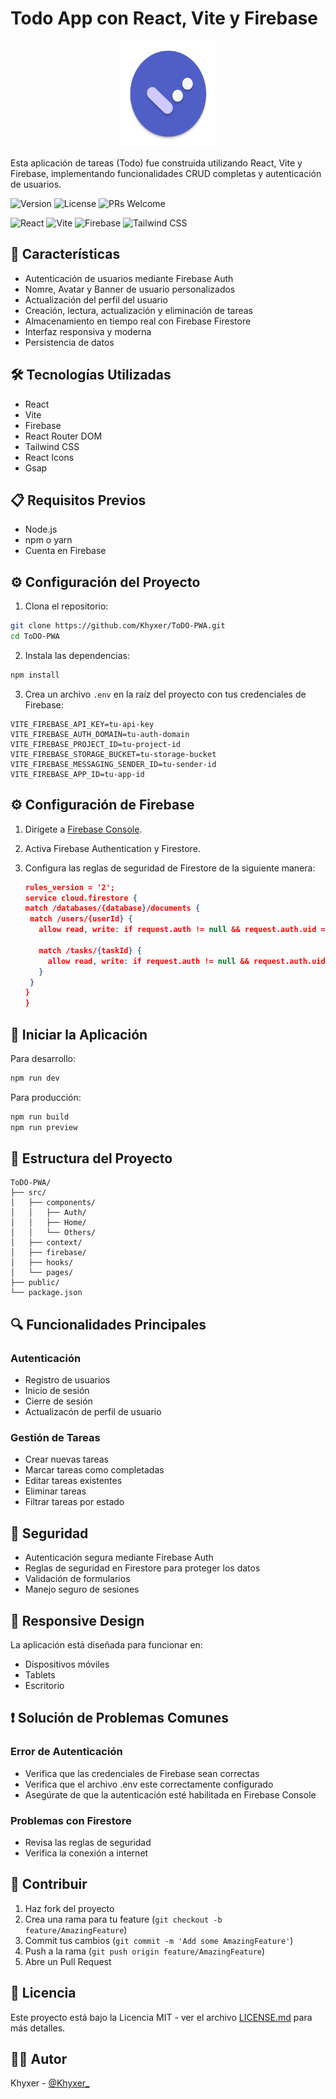 # Todo App con React, Vite y Firebase

<div align="center">
  <img src="./public/assets/logo.svg" alt="ToDo App Icon" width="150" height="170"/>
</div>

Esta aplicación de tareas (Todo) fue construida utilizando React, Vite y Firebase, implementando funcionalidades CRUD completas y autenticación de usuarios.

![Version](https://img.shields.io/badge/version-1.0.0-blue.svg)
![License](https://img.shields.io/badge/license-MIT-green.svg)
![PRs Welcome](https://img.shields.io/badge/PRs-welcome-brightgreen.svg)

![React](https://img.shields.io/badge/React-blue)
![Vite](https://img.shields.io/badge/Vite-brightgreen)
![Firebase](https://img.shields.io/badge/Firebase-yellow)
![Tailwind CSS](https://img.shields.io/badge/Tailwind%20CSS-38B2AC)

## 🚀 Características

- Autenticación de usuarios mediante Firebase Auth
- Nomre, Avatar y Banner de usuario personalizados
- Actualización del perfil del usuario
- Creación, lectura, actualización y eliminación de tareas
- Almacenamiento en tiempo real con Firebase Firestore
- Interfaz responsiva y moderna
- Persistencia de datos

## 🛠️ Tecnologías Utilizadas

- React
- Vite
- Firebase
- React Router DOM
- Tailwind CSS
- React Icons
- Gsap

## 📋 Requisitos Previos

- Node.js
- npm o yarn
- Cuenta en Firebase

## ⚙️ Configuración del Proyecto

1. Clona el repositorio:

```bash
git clone https://github.com/Khyxer/ToDO-PWA.git
cd ToDO-PWA
```

2. Instala las dependencias:

```bash
npm install
```

3. Crea un archivo `.env` en la raíz del proyecto con tus credenciales de Firebase:

```plaintext
VITE_FIREBASE_API_KEY=tu-api-key
VITE_FIREBASE_AUTH_DOMAIN=tu-auth-domain
VITE_FIREBASE_PROJECT_ID=tu-project-id
VITE_FIREBASE_STORAGE_BUCKET=tu-storage-bucket
VITE_FIREBASE_MESSAGING_SENDER_ID=tu-sender-id
VITE_FIREBASE_APP_ID=tu-app-id
```

## ⚙️ Configuración de Firebase

1. Dirigete a [Firebase Console](https://console.firebase.google.com/).
2. Activa Firebase Authentication y Firestore.
3. Configura las reglas de seguridad de Firestore de la siguiente manera:

   ```json
   rules_version = '2';
   service cloud.firestore {
   match /databases/{database}/documents {
    match /users/{userId} {
      allow read, write: if request.auth != null && request.auth.uid == userId;

      match /tasks/{taskId} {
        allow read, write: if request.auth != null && request.auth.uid == userId;
      }
    }
   }
   }
   ```

## 🚀 Iniciar la Aplicación

Para desarrollo:

```bash
npm run dev
```

Para producción:

```bash
npm run build
npm run preview
```

## 📁 Estructura del Proyecto

```
ToDO-PWA/
├── src/
│   ├── components/
│   │   ├── Auth/
│   │   ├── Home/
│   │   └── Others/
│   ├── context/
│   ├── firebase/
│   ├── hooks/
│   └── pages/
├── public/
└── package.json
```

## 🔍 Funcionalidades Principales

### Autenticación

- Registro de usuarios
- Inicio de sesión
- Cierre de sesión
- Actualizacón de perfil de usuario

### Gestión de Tareas

- Crear nuevas tareas
- Marcar tareas como completadas
- Editar tareas existentes
- Eliminar tareas
- Filtrar tareas por estado

## 🔐 Seguridad

- Autenticación segura mediante Firebase Auth
- Reglas de seguridad en Firestore para proteger los datos
- Validación de formularios
- Manejo seguro de sesiones

## 📱 Responsive Design

La aplicación está diseñada para funcionar en:

- Dispositivos móviles
- Tablets
- Escritorio

## ❗ Solución de Problemas Comunes

### Error de Autenticación

- Verifica que las credenciales de Firebase sean correctas
- Verifica que el archivo .env este correctamente configurado
- Asegúrate de que la autenticación esté habilitada en Firebase Console

### Problemas con Firestore

- Revisa las reglas de seguridad
- Verifica la conexión a internet

## 🤝 Contribuir

1. Haz fork del proyecto
2. Crea una rama para tu feature (`git checkout -b feature/AmazingFeature`)
3. Commit tus cambios (`git commit -m 'Add some AmazingFeature'`)
4. Push a la rama (`git push origin feature/AmazingFeature`)
5. Abre un Pull Request

## 📝 Licencia

Este proyecto está bajo la Licencia MIT - ver el archivo [LICENSE.md](LICENSE.md) para más detalles.

## 👨‍💻 Autor

Khyxer - [@Khyxer\_](https://x.com/Khyxer_)
